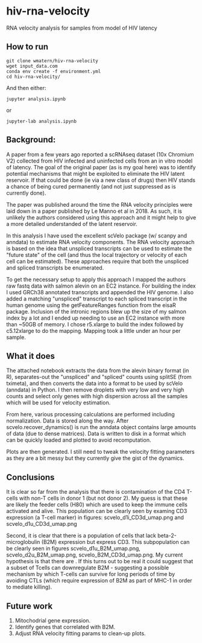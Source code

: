 # hiv-rna-velocity
RNA velocity analysis for samples from model of HIV latency

## How to run
```
git clone wmatern/hiv-rna-velocity
wget input_data.com
conda env create -f environment.yml
cd hiv-rna-velocity/
```

And then either:
```
jupyter analysis.ipynb
```
or
```
jupyter-lab analysis.ipynb
```

## Background:
A paper from a few years ago reported a scRNAseq dataset (10x Chromium V2) collected from HIV infected and uninfected cells from an in vitro model of latency. The goal of the original paper (as is my goal here) was to identify potential mechanisms that might be exploited to eliminate the HIV latent reservoir. If that could be done (ie via a new class of drugs) then HIV stands a chance of being cured permanently (and not just suppressed as is currently done).

The paper was published around the time the RNA velocity principles were laid down in a paper published by Le Manno et al in 2018. As such, it is unlikely the authors considered using this approach and it might help to give a more detailed understanded of the latent reservoir. 

In this analysis I have used the excellent scVelo package (w/ scanpy and anndata) to estimate RNA velocity components. The RNA velocity approach is based on the idea that unspliced transcripts can be used to estimate the "future state" of the cell (and thus the local trajectory or velocity of each cell can be estimated). These approaches require that both the unspliced and spliced transcripts be enumerated. 

To get the necessary setup to apply this approach I mapped the authors raw fastq data with salmon alevin on an EC2 instance. For building the index I used GRCh38 annotated transcripts and appended the HIV genome. I also added a matching "unspliced" transcript to each spliced transcript in the human genome using the getFeatureRanges function from the eisaR package. Inclusion of the intronic regions blew up the size of my salmon index by a lot and I ended up needing to use an EC2 instance with more than ~50GB of memory. I chose r5.xlarge to build the index followed by c5.12xlarge to do the mapping. Mapping took a little under an hour per sample.

## What it does
The attached notebook extracts the data from the alevin binary format (in R), separates-out the "unspliced" and "spliced" counts using splitSE (from tximeta), and then converts the data into a format to be used by scVelo (anndata) in Python. I then remove droplets with very low and very high counts and select only genes with high dispersion across all the samples which will be used for velocity estimation.

From here, various processing calculations are performed including normalization. Data is stored along the way. After scvelo.recover\_dynamics() is run the anndata object contains large amounts of data (due to dense matrices). Data is written to disk in a format which can be quickly loaded and plotted to avoid recomputation.

Plots are then generated. I still need to tweak the velocity fitting parameters as they are a bit messy but they currently give the gist of the dynamics.

## Conclusions
It is clear so far from the analysis that there is contamination of the CD4 T-cells with non-T cells in donor 1 (but not donor 2). My guess is that these are likely the feeder cells (H80) which are used to keep the immune cells activated and alive. This population can be clearly seen by examing CD3 expression (a T-cell marker) in figures:  scvelo\_d1i\_CD3d\_umap.png and scvelo\_d1u\_CD3d\_umap.png

Second, it is clear that there is a population of cells that lack beta-2-microglobulin (B2M) expression but express CD3. This subpopulation can be clearly seen in figures scvelo\_d1u\_B2M\_umap.png, scvelo\_d2u\_B2M\_umap.png, scvelo\_B2M\_CD3d\_umap.png. My current hypothesis is that there are . If this turns out to be real it could suggest that a subset of Tcells can downregulate B2M - suggesting a possible mechanism by which T-cells can survive for long periods of time by avoiding CTLs (which require expression of B2M as part of MHC-1 in order to mediate killing).

## Future work
1. Mitochodrial gene expression.
2. Identify genes that correlated with B2M.
3. Adjust RNA velocity fitting params to clean-up plots.
